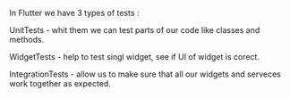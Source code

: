 In Flutter we have 3 types of tests :

UnitTests - whit them we can test parts of our code like classes and methods.

WidgetTests - help to test singl widget, see if UI of widget is corect. 

IntegrationTests - allow us to make sure that all our widgets and serveces work together as expected.

